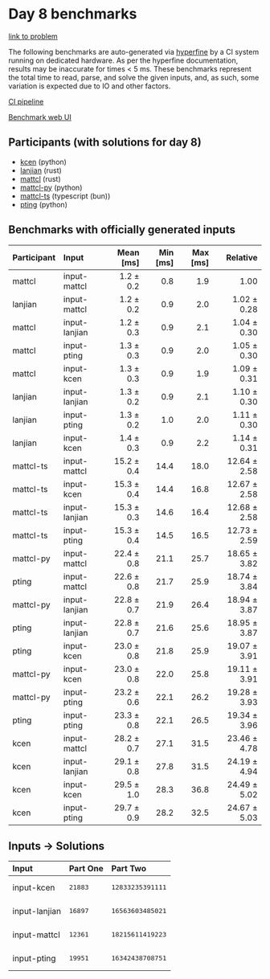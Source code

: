 # Day 8 benchmarks

[link to problem](https://adventofcode.com/2023/day/8)

The following benchmarks are auto-generated via
[hyperfine](https://github.com/sharkdp/hyperfine) by a CI system running on
dedicated hardware. As per the hyperfine documentation, results may be
inaccurate for times < 5 ms. These benchmarks represent the total time to read,
parse, and solve the given inputs, and, as such, some variation is expected due
to IO and other factors.

[CI pipeline](http://ci.papercode.net:8080/teams/main/pipelines/aoc2023)

[Benchmark web UI](https://aoc.ancalagon.black)


## Participants (with solutions for day 8)

- [kcen](https://github.com/kcen/aoc2023) (python)
- [lanjian](https://github.com/lanjian/aoc-2023) (rust)
- [mattcl](https://github.com/mattcl/aoc2023) (rust)
- [mattcl-py](https://github.com/mattcl/aoc2023-py) (python)
- [mattcl-ts](https://github.com/mattcl/aoc2023-js) (typescript (bun))
- [pting](https://github.com/pting/aoc2023) (python)


## Benchmarks with officially generated inputs

| Participant | Input | Mean [ms] | Min [ms] | Max [ms] | Relative |
|:---|:---|---:|---:|---:|---:|
| mattcl | input-mattcl | 1.2 ± 0.2 | 0.8 | 1.9 | 1.00 |
| lanjian | input-mattcl | 1.2 ± 0.2 | 0.9 | 2.0 | 1.02 ± 0.28 |
| mattcl | input-lanjian | 1.2 ± 0.3 | 0.9 | 2.1 | 1.04 ± 0.30 |
| mattcl | input-pting | 1.3 ± 0.3 | 0.9 | 2.0 | 1.05 ± 0.30 |
| mattcl | input-kcen | 1.3 ± 0.3 | 0.9 | 1.9 | 1.09 ± 0.31 |
| lanjian | input-lanjian | 1.3 ± 0.2 | 0.9 | 2.1 | 1.10 ± 0.30 |
| lanjian | input-pting | 1.3 ± 0.2 | 1.0 | 2.0 | 1.11 ± 0.30 |
| lanjian | input-kcen | 1.4 ± 0.3 | 0.9 | 2.2 | 1.14 ± 0.31 |
| mattcl-ts | input-mattcl | 15.2 ± 0.4 | 14.4 | 18.0 | 12.64 ± 2.58 |
| mattcl-ts | input-kcen | 15.3 ± 0.4 | 14.4 | 16.8 | 12.67 ± 2.58 |
| mattcl-ts | input-lanjian | 15.3 ± 0.3 | 14.6 | 16.4 | 12.68 ± 2.58 |
| mattcl-ts | input-pting | 15.3 ± 0.4 | 14.5 | 16.5 | 12.73 ± 2.59 |
| mattcl-py | input-mattcl | 22.4 ± 0.8 | 21.1 | 25.7 | 18.65 ± 3.82 |
| pting | input-mattcl | 22.6 ± 0.8 | 21.7 | 25.9 | 18.74 ± 3.84 |
| mattcl-py | input-lanjian | 22.8 ± 0.7 | 21.9 | 26.4 | 18.94 ± 3.87 |
| pting | input-lanjian | 22.8 ± 0.7 | 21.6 | 25.6 | 18.95 ± 3.87 |
| pting | input-kcen | 23.0 ± 0.8 | 21.8 | 25.9 | 19.07 ± 3.91 |
| mattcl-py | input-kcen | 23.0 ± 0.8 | 22.0 | 25.8 | 19.11 ± 3.91 |
| mattcl-py | input-pting | 23.2 ± 0.6 | 22.1 | 26.2 | 19.28 ± 3.93 |
| pting | input-pting | 23.3 ± 0.8 | 22.1 | 26.5 | 19.34 ± 3.96 |
| kcen | input-mattcl | 28.2 ± 0.7 | 27.1 | 31.5 | 23.46 ± 4.78 |
| kcen | input-lanjian | 29.1 ± 0.8 | 27.8 | 31.5 | 24.19 ± 4.94 |
| kcen | input-kcen | 29.5 ± 1.0 | 28.3 | 36.8 | 24.49 ± 5.02 |
| kcen | input-pting | 29.7 ± 0.9 | 28.2 | 32.5 | 24.67 ± 5.03 |


## Inputs -> Solutions

| Input | Part One | Part Two |
|:---|:---|:---|
|input-kcen|<pre>21883</pre>|<pre>12833235391111</pre>|
|input-lanjian|<pre>16897</pre>|<pre>16563603485021</pre>|
|input-mattcl|<pre>12361</pre>|<pre>18215611419223</pre>|
|input-pting|<pre>19951</pre>|<pre>16342438708751</pre>|